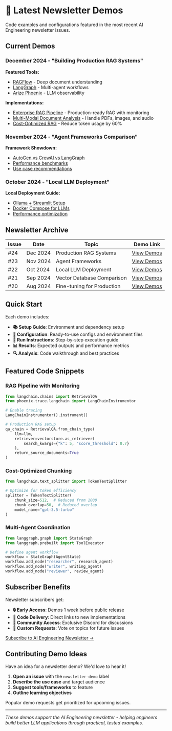 # 📰 Latest Newsletter Demos

Code examples and configurations featured in the most recent AI Engineering newsletter issues.

## Current Demos

### December 2024 - "Building Production RAG Systems"

**Featured Tools:**
- [RAGFlow](../tool-reviews/ragflow-review/) - Deep document understanding
- [LangGraph](./langgraph-agent-demo/) - Multi-agent workflows
- [Arize Phoenix](./phoenix-monitoring-demo/) - LLM observability

**Implementations:**
- [Enterprise RAG Pipeline](./enterprise-rag-pipeline/) - Production-ready RAG with monitoring
- [Multi-Modal Document Analysis](./multimodal-doc-analysis/) - Handle PDFs, images, and audio
- [Cost-Optimized RAG](./cost-optimized-rag/) - Reduce token usage by 60%

### November 2024 - "Agent Frameworks Comparison"

**Framework Showdown:**
- [AutoGen vs CrewAI vs LangGraph](../architecture/agent-framework-comparison/)
- [Performance benchmarks](../performance/agent-framework-benchmarks/)
- [Use case recommendations](./agent-framework-guide/)

### October 2024 - "Local LLM Deployment"

**Local Deployment Guide:**
- [Ollama + Streamlit Setup](./local-llm-streamlit/)
- [Docker Compose for LLMs](./docker-llm-stack/)
- [Performance optimization](../performance/local-llm-optimization/)

## Newsletter Archive

| Issue | Date | Topic | Demo Link |
|-------|------|-------|-----------|
| #24 | Dec 2024 | Production RAG Systems | [View Demos](./2024-12-rag-systems/) |
| #23 | Nov 2024 | Agent Frameworks | [View Demos](./2024-11-agent-frameworks/) |
| #22 | Oct 2024 | Local LLM Deployment | [View Demos](./2024-10-local-deployment/) |
| #21 | Sep 2024 | Vector Database Comparison | [View Demos](./2024-09-vector-dbs/) |
| #20 | Aug 2024 | Fine-tuning for Production | [View Demos](./2024-08-fine-tuning/) |

## Quick Start

Each demo includes:
- **📚 Setup Guide**: Environment and dependency setup
- **🔧 Configuration**: Ready-to-use configs and environment files
- **🚀 Run Instructions**: Step-by-step execution guide
- **📊 Results**: Expected outputs and performance metrics
- **🔍 Analysis**: Code walkthrough and best practices

## Featured Code Snippets

### RAG Pipeline with Monitoring

```python
from langchain.chains import RetrievalQA
from phoenix.trace.langchain import LangChainInstrumentor

# Enable tracing
LangChainInstrumentor().instrument()

# Production RAG setup
qa_chain = RetrievalQA.from_chain_type(
    llm=llm,
    retriever=vectorstore.as_retriever(
        search_kwargs={"k": 5, "score_threshold": 0.7}
    ),
    return_source_documents=True
)
```

### Cost-Optimized Chunking

```python
from langchain.text_splitter import TokenTextSplitter

# Optimize for token efficiency
splitter = TokenTextSplitter(
    chunk_size=512,  # Reduced from 1000
    chunk_overlap=50,  # Reduced overlap
    model_name="gpt-3.5-turbo"
)
```

### Multi-Agent Coordination

```python
from langgraph.graph import StateGraph
from langgraph.prebuilt import ToolExecutor

# Define agent workflow
workflow = StateGraph(AgentState)
workflow.add_node("researcher", research_agent)
workflow.add_node("writer", writing_agent)
workflow.add_node("reviewer", review_agent)
```

## Subscriber Benefits

Newsletter subscribers get:
- **🔒 Early Access**: Demos 1 week before public release
- **📧 Code Delivery**: Direct links to new implementations
- **💬 Community Access**: Exclusive Discord for discussions
- **🎯 Custom Requests**: Vote on topics for future issues

[Subscribe to AI Engineering Newsletter →](https://aiengineering.substack.com)

## Contributing Demo Ideas

Have an idea for a newsletter demo? We'd love to hear it!

1. **Open an issue** with the `newsletter-demo` label
2. **Describe the use case** and target audience
3. **Suggest tools/frameworks** to feature
4. **Outline learning objectives**

Popular demo requests get prioritized for upcoming issues.

---

*These demos support the AI Engineering newsletter - helping engineers build better LLM applications through practical, tested examples.*